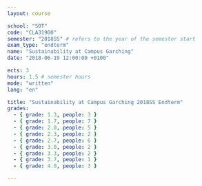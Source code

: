 ```yaml
---
layout: course

school: "SOT"
code: "CLA31900"
semester: "2018SS" # refers to the year of the semester start
exam_type: "endterm"
name: "Sustainability at Campus Garching"
date: "2018-06-19 12:00:00 +0100"

ects: 3
hours: 1.5 # semester hours
mode: "written"
lang: "en"

title: "Sustainability at Campus Garching 2018SS Endterm"
grades:
  - { grade: 1.3, people: 3 }
  - { grade: 1.7, people: 7 }
  - { grade: 2.0, people: 5 }
  - { grade: 2.3, people: 2 }
  - { grade: 2.7, people: 6 }
  - { grade: 3.0, people: 2 }
  - { grade: 3.3, people: 2 }
  - { grade: 3.7, people: 1 }
  - { grade: 4.0, people: 3 }

---
```



